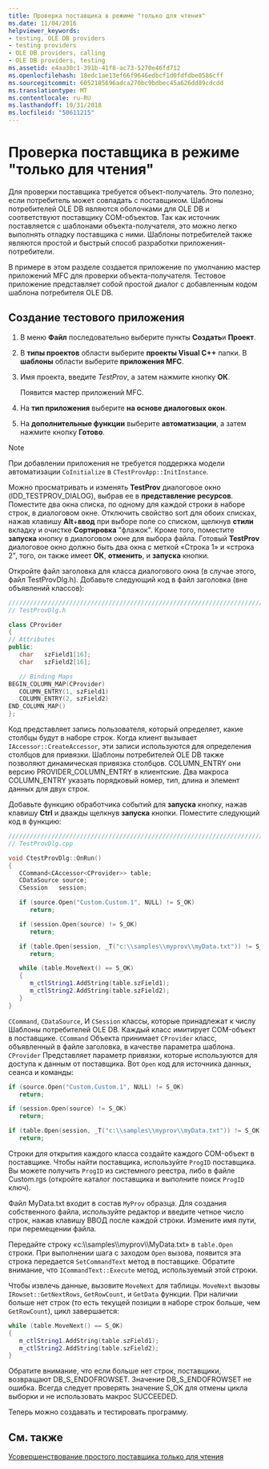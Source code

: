 ```yaml
---
title: Проверка поставщика в режиме "только для чтения"
ms.date: 11/04/2016
helpviewer_keywords:
- testing, OLE DB providers
- testing providers
- OLE DB providers, calling
- OLE DB providers, testing
ms.assetid: e4aa30c1-391b-41f8-ac73-5270e46fd712
ms.openlocfilehash: 18edc1ae13ef66f9646edbcf1d0fdfdbe0586cff
ms.sourcegitcommit: 6052185696adca270bc9bdbec45a626dd89cdcdd
ms.translationtype: MT
ms.contentlocale: ru-RU
ms.lasthandoff: 10/31/2018
ms.locfileid: "50611215"
---
```

# <a name="testing-the-read-only-provider"></a>Проверка поставщика в режиме "только для чтения"

Для проверки поставщика требуется объект-получатель. Это полезно, если потребитель может совпадать с поставщиком. Шаблоны потребителей OLE DB являются оболочками для OLE DB и соответствуют поставщику COM-объектов. Так как источник поставляется с шаблонами объекта-получателя, это можно легко выполнять отладку поставщика с ними. Шаблоны потребителей также являются простой и быстрый способ разработки приложения-потребители.

В примере в этом разделе создается приложение по умолчанию мастер приложений MFC для проверки объекта-получателя. Тестовое приложение представляет собой простой диалог с добавленным кодом шаблона потребителя OLE DB.

## <a name="to-create-the-test-application"></a>Создание тестового приложения

1. В меню **Файл** последовательно выберите пункты **Создать**и **Проект**.

1. В **типы проектов** области выберите **проекты Visual C++** папки. В **шаблоны** области выберите **приложения MFC**.

1. Имя проекта, введите *TestProv*, а затем нажмите кнопку **ОК**.

   Появится мастер приложений MFC.

1. На **тип приложения** выберите **на основе диалоговых окон**.

1. На **дополнительные функции** выберите **автоматизации**, а затем нажмите кнопку **Готово**.

> [!NOTE]
> При добавлении приложения не требуется поддержка модели автоматизации `CoInitialize` в `CTestProvApp::InitInstance`.

Можно просматривать и изменять **TestProv** диалоговое окно (IDD_TESTPROV_DIALOG), выбрав ее в **представление ресурсов**. Поместите два окна списка, по одному для каждой строки в наборе строк, в диалоговом окне. Отключить свойство sort для обоих списках, нажав клавишу **Alt**+**ввод** при выборе поле со списком, щелкнув **стили** вкладку и очистке  **Сортировка** "флажок". Кроме того, поместите **запуска** кнопку в диалоговом окне для выбора файла. Готовый **TestProv** диалоговое окно должно быть два окна с меткой «Строка 1» и «строка 2", того, он также имеет **ОК**, **отменить**, и **запуска**  кнопки.

Откройте файл заголовка для класса диалогового окна (в случае этого, файл TestProvDlg.h). Добавьте следующий код в файл заголовка (вне объявлений классов):

```cpp
////////////////////////////////////////////////////////////////////////
// TestProvDlg.h

class CProvider
{
// Attributes
public:
   char   szField1[16];
   char   szField2[16];

   // Binding Maps
BEGIN_COLUMN_MAP(CProvider)
   COLUMN_ENTRY(1, szField1)
   COLUMN_ENTRY(2, szField2)
END_COLUMN_MAP()
};
```

Код представляет запись пользователя, который определяет, какие столбцы будут в наборе строк. Когда клиент вызывает `IAccessor::CreateAccessor`, эти записи используются для определения столбцов для привязки. Шаблоны потребителей OLE DB также позволяют динамическая привязка столбцов. COLUMN_ENTRY они версию PROVIDER_COLUMN_ENTRY в клиентские. Два макроса COLUMN_ENTRY указать порядковый номер, тип, длина и элемент данных для двух строк.

Добавьте функцию обработчика событий для **запуска** кнопку, нажав клавишу **Ctrl** и дважды щелкнув **запуска** кнопки. Поместите следующий код в функцию:

```cpp
///////////////////////////////////////////////////////////////////////
// TestProvDlg.cpp

void CtestProvDlg::OnRun()
{
   CCommand<CAccessor<CProvider>> table;
   CDataSource source;
   CSession   session;

   if (source.Open("Custom.Custom.1", NULL) != S_OK)
      return;

   if (session.Open(source) != S_OK)
      return;

   if (table.Open(session, _T("c:\\samples\\myprov\\myData.txt")) != S_OK)
      return;

   while (table.MoveNext() == S_OK)
   {
      m_ctlString1.AddString(table.szField1);
      m_ctlString2.AddString(table.szField2);
   }
}
```

`CCommand`, `CDataSource`, И `CSession` классы, которые принадлежат к числу Шаблоны потребителей OLE DB. Каждый класс имитирует COM-объект в поставщике. `CCommand` Объекта принимает `CProvider` класс, объявленный в файле заголовка, в качестве параметра шаблона. `CProvider` Представляет параметр привязки, которые используются для доступа к данным от поставщика. Вот `Open` код для источника данных, сеанса и команды:

```cpp
if (source.Open("Custom.Custom.1", NULL) != S_OK)
   return;

if (session.Open(source) != S_OK)
   return;

if (table.Open(session, _T("c:\\samples\\myprov\\myData.txt")) != S_OK)
   return;
```

Строки для открытия каждого класса создайте каждого COM-объект в поставщике. Чтобы найти поставщика, используйте `ProgID` поставщика. Вы можете получить `ProgID` из системного реестра, либо в файле Custom.rgs (откройте каталог поставщика и выполните поиск `ProgID` ключ).

Файл MyData.txt входит в состав `MyProv` образца. Для создания собственного файла, используйте редактор и введите четное число строк, нажав клавишу ВВОД после каждой строки. Измените имя пути, при перемещении файла.

Передайте строку «c:\\\samples\\\myprov\\\MyData.txt» в `table.Open` строки. При выполнении шага с заходом `Open` вызова, появится эта строка передается `SetCommandText` метод в поставщике. Обратите внимание, что `ICommandText::Execute` метод, используемый этой строки.

Чтобы извлечь данные, вызовите `MoveNext` для таблицы. `MoveNext` вызовы `IRowset::GetNextRows`, `GetRowCount`, и `GetData` функции. При наличии больше нет строк (то есть текущей позиции в наборе строк больше, чем `GetRowCount`), цикл завершается:

```cpp
while (table.MoveNext() == S_OK)
{
   m_ctlString1.AddString(table.szField1);
   m_ctlString2.AddString(table.szField2);
}
```

Обратите внимание, что если больше нет строк, поставщики, возвращают DB_S_ENDOFROWSET. Значение DB_S_ENDOFROWSET не ошибка. Всегда следует проверять значение S_OK для отмены цикла выборки и не использовать макрос SUCCEEDED.

Теперь можно создавать и тестировать программу.

## <a name="see-also"></a>См. также

[Усовершенствование простого поставщика только для чтения](../../data/oledb/enhancing-the-simple-read-only-provider.md)